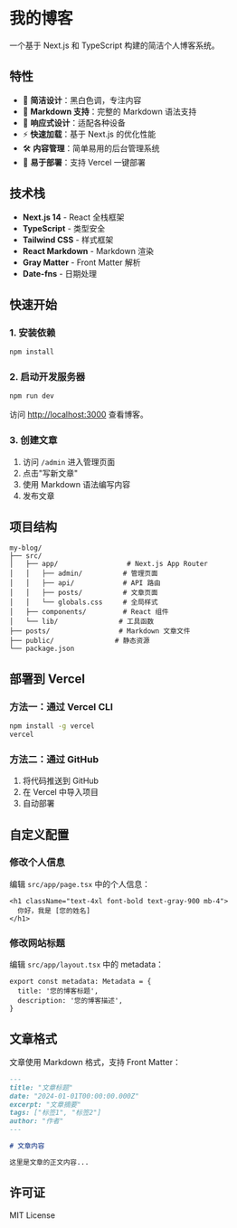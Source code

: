 # 我的博客

一个基于 Next.js 和 TypeScript 构建的简洁个人博客系统。

## 特性

- 🎨 **简洁设计**：黑白色调，专注内容
- 📝 **Markdown 支持**：完整的 Markdown 语法支持
- 📱 **响应式设计**：适配各种设备
- ⚡ **快速加载**：基于 Next.js 的优化性能
- 🛠️ **内容管理**：简单易用的后台管理系统
- 🚀 **易于部署**：支持 Vercel 一键部署

## 技术栈

- **Next.js 14** - React 全栈框架
- **TypeScript** - 类型安全
- **Tailwind CSS** - 样式框架
- **React Markdown** - Markdown 渲染
- **Gray Matter** - Front Matter 解析
- **Date-fns** - 日期处理

## 快速开始

### 1. 安装依赖

```bash
npm install
```

### 2. 启动开发服务器

```bash
npm run dev
```

访问 [http://localhost:3000](http://localhost:3000) 查看博客。

### 3. 创建文章

1. 访问 `/admin` 进入管理页面
2. 点击"写新文章"
3. 使用 Markdown 语法编写内容
4. 发布文章

## 项目结构

```
my-blog/
├── src/
│   ├── app/                 # Next.js App Router
│   │   ├── admin/          # 管理页面
│   │   ├── api/            # API 路由
│   │   ├── posts/          # 文章页面
│   │   └── globals.css     # 全局样式
│   ├── components/         # React 组件
│   └── lib/               # 工具函数
├── posts/                 # Markdown 文章文件
├── public/               # 静态资源
└── package.json
```

## 部署到 Vercel

### 方法一：通过 Vercel CLI

```bash
npm install -g vercel
vercel
```

### 方法二：通过 GitHub

1. 将代码推送到 GitHub
2. 在 Vercel 中导入项目
3. 自动部署

## 自定义配置

### 修改个人信息

编辑 `src/app/page.tsx` 中的个人信息：

```tsx
<h1 className="text-4xl font-bold text-gray-900 mb-4">
  你好，我是 [您的姓名]
</h1>
```

### 修改网站标题

编辑 `src/app/layout.tsx` 中的 metadata：

```tsx
export const metadata: Metadata = {
  title: '您的博客标题',
  description: '您的博客描述',
}
```

## 文章格式

文章使用 Markdown 格式，支持 Front Matter：

```markdown
---
title: "文章标题"
date: "2024-01-01T00:00:00.000Z"
excerpt: "文章摘要"
tags: ["标签1", "标签2"]
author: "作者"
---

# 文章内容

这里是文章的正文内容...
```

## 许可证

MIT License
